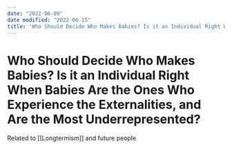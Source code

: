 ```yaml
---
date: "2022-06-09"
date modified: "2022-06-15"
title: 'Who Should Decide Who Makes Babies? Is it an Individual Right When Babies Are the Ones Who Experience the Externalities, and Are the Most Underrepresented?'
---
```


# Who Should Decide Who Makes Babies? Is it an Individual Right When Babies Are the Ones Who Experience the Externalities, and Are the Most Underrepresented?
Related to [[Longtermism]] and future people
